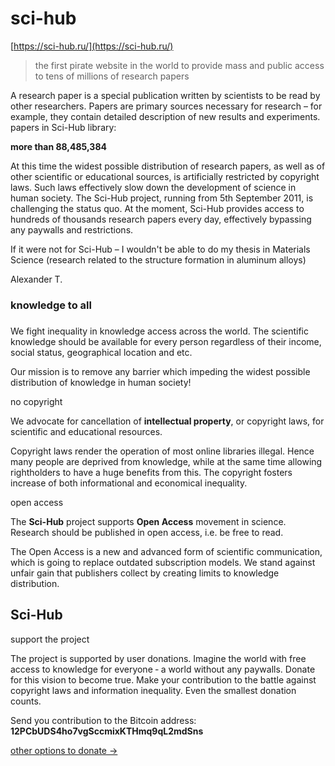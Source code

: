 # sci-hub
[https://sci-hub.ru/](https://sci-hub.ru/)

> the first pirate website in the world to provide mass and public access to tens of millions of research papers


A research paper is a special publication written by scientists to be read by other researchers. Papers are primary sources necessary for research – for example, they contain detailed description of new results and experiments.
papers in Sci-Hub library:

**more than 88,485,384**

At this time the widest possible distribution of research papers, as well as of other scientific or educational sources, is artificially restricted by copyright laws. Such laws effectively slow down the development of science in human society. The Sci-Hub project, running from 5th September 2011, is challenging the status quo. At the moment, Sci-Hub provides access to hundreds of thousands research papers every day, effectively bypassing any paywalls and restrictions.

If it were not for Sci-Hub – I wouldn't be able to do my thesis in Materials Science (research related to the structure formation in aluminum alloys)

Alexander T.

### knowledge to all

### 

### 

We fight inequality in knowledge access across the world. The scientific knowledge should be available for every person regardless of their income, social status, geographical location and etc.

Our mission is to remove any barrier which impeding the widest possible distribution of knowledge in human society!

no copyright

We advocate for cancellation of **intellectual property**, or copyright laws, for scientific and educational resources.

Copyright laws render the operation of most online libraries illegal. Hence many people are deprived from knowledge, while at the same time allowing rightholders to have a huge benefits from this. The copyright fosters increase of both informational and economical inequality.

open access

The **Sci-Hub** project supports **Open Access** movement in science. Research should be published in open access, i.e. be free to read.

The Open Access is a new and advanced form of scientific communication, which is going to replace outdated subscription models. We stand against unfair gain that publishers collect by creating limits to knowledge distribution.



## Sci-Hub

support the project

The project is supported by user donations. Imagine the world with free access to knowledge for everyone ‐ a world without any paywalls. Donate for this vision to become true. Make your contribution to the battle against copyright laws and information inequality. Even the smallest donation counts.

Send you contribution to the Bitcoin address:
**12PCbUDS4ho7vgSccmixKTHmq9qL2mdSns**

[other options to donate →](https://sci-hub.ru/donate)